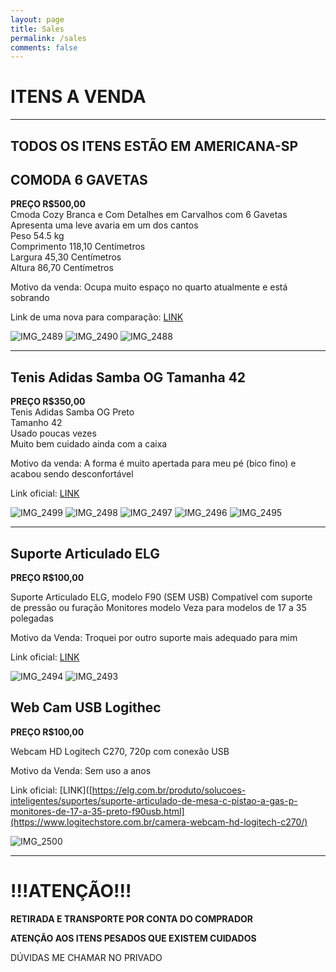 ```yaml
---
layout: page
title: Sales
permalink: /sales
comments: false
---
```


# ITENS A VENDA
---
TODOS OS ITENS ESTÃO EM AMERICANA-SP
---
## COMODA 6 GAVETAS
**PREÇO R$500,00**<br>
Cmoda Cozy Branca e Com Detalhes em Carvalhos com 6 Gavetas<br>
Apresenta uma leve avaria em um dos cantos<br>
Peso 54.5 kg<br>
Comprimento 118,10 Centímetros<br>
Largura 45,30 Centímetros<br>
Altura 86,70 Centímetros<br>

Motivo da venda: Ocupa muito espaço no quarto atualmente e está sobrando

Link de uma nova para comparação: [LINK](https://www.abracadabra.com.br/comoda-6-gavetas-cozy-branco-com-carvalho/p)

![IMG_2489](https://github.com/user-attachments/assets/9df516c2-0692-489e-aa47-cfff248825b0)
![IMG_2490](https://github.com/user-attachments/assets/60b90bdd-bc73-4c17-b1a2-ae1be54c53b4)
![IMG_2488](https://github.com/user-attachments/assets/1a5234f0-6234-4fb3-b7ff-0fac5897d561)

---

## Tenis Adidas Samba OG Tamanha 42 
**PREÇO R$350,00**<br>
Tenis Adidas Samba OG Preto <br>
Tamanho 42<br>
Usado poucas vezes <br>
Muito bem cuidado ainda com a caixa<br>

Motivo da venda: A forma é muito apertada para meu pé (bico fino) e acabou sendo desconfortável

Link oficial: [LINK](https://www.adidas.com.br/tenis-samba-og/B75807.html?forceSelSize=42)

![IMG_2499](https://github.com/user-attachments/assets/d188e35e-1887-4178-aebb-bb9f7b7ad12f)
![IMG_2498](https://github.com/user-attachments/assets/719feae7-d4f3-4735-91c7-bd771c28e6d0)
![IMG_2497](https://github.com/user-attachments/assets/525cbee8-ce7b-40ac-be4e-29e3e470e391)
![IMG_2496](https://github.com/user-attachments/assets/9eaa9f2e-b736-475c-919c-0ddbb4235ac2)
![IMG_2495](https://github.com/user-attachments/assets/b5f24fa5-ecbf-4fab-a485-9efe0009289d)

---

## Suporte Articulado ELG
**PREÇO R$100,00**<br>

Suporte Articulado ELG, modelo F90 (SEM USB)
Compatível com suporte de pressão ou furação
Monitores modelo Veza para modelos de 17 a 35 polegadas

Motivo da Venda: Troquei por outro suporte mais adequado para mim

Link oficial: [LINK](https://elg.com.br/produto/solucoes-inteligentes/suportes/suporte-articulado-de-mesa-c-pistao-a-gas-p-monitores-de-17-a-35-preto-f90usb.html)

![IMG_2494](https://github.com/user-attachments/assets/f5f9100e-3df3-4519-a5f9-be0bd7b84d54)
![IMG_2493](https://github.com/user-attachments/assets/75e1ce4d-96e3-4d8f-9d2f-316ec09d3134)


## Web Cam USB Logithec
**PREÇO R$100,00**<br>

Webcam HD Logitech C270, 720p com conexão USB

Motivo da Venda: Sem uso a anos

Link oficial: [LINK]([https://elg.com.br/produto/solucoes-inteligentes/suportes/suporte-articulado-de-mesa-c-pistao-a-gas-p-monitores-de-17-a-35-preto-f90usb.html](https://www.logitechstore.com.br/camera-webcam-hd-logitech-c270/)

![IMG_2500](https://github.com/user-attachments/assets/4cbb439c-6eea-41c0-87dc-0304fa5d5365)

----

# !!!ATENÇÃO!!!

**RETIRADA E TRANSPORTE POR CONTA DO COMPRADOR**

**ATENÇÃO AOS ITENS PESADOS QUE EXISTEM CUIDADOS**

DÚVIDAS ME CHAMAR NO PRIVADO
